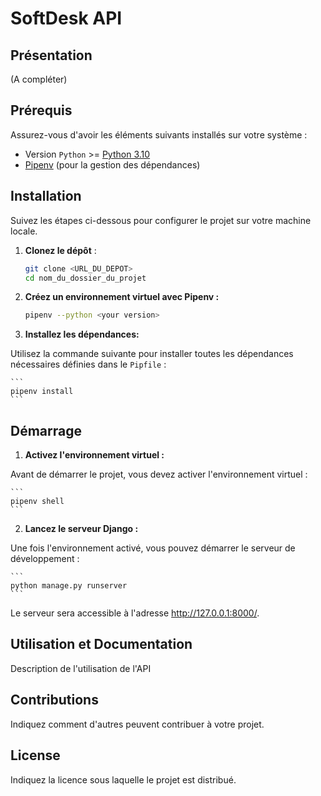# SoftDesk API

## Présentation
(A compléter)

## Prérequis

Assurez-vous d'avoir les éléments suivants installés sur votre système :

- Version `Python` >= [Python 3.10](https://www.python.org/downloads/)
- [Pipenv](https://pipenv.pypa.io/en/latest/) (pour la gestion des dépendances)

## Installation

Suivez les étapes ci-dessous pour configurer le projet sur votre machine locale.

1. **Clonez le dépôt** :

   ```bash
   git clone <URL_DU_DEPOT>
   cd nom_du_dossier_du_projet
   ```

2. **Créez un environnement virtuel avec Pipenv :**

    ```bash
    pipenv --python <your version>
    ```

3. **Installez les dépendances:**

Utilisez la commande suivante pour installer toutes les dépendances nécessaires définies dans le `Pipfile` :

    ```
    pipenv install
    ```

## Démarrage


1. **Activez l'environnement virtuel :**

Avant de démarrer le projet, vous devez activer l'environnement virtuel :

    ```
    pipenv shell
    ```

2. **Lancez le serveur Django :**

Une fois l'environnement activé, vous pouvez démarrer le serveur de développement :

    ```
    python manage.py runserver
    ```

Le serveur sera accessible à l'adresse http://127.0.0.1:8000/.


## Utilisation et Documentation

Description de l'utilisation de l'API

## Contributions

Indiquez comment d'autres peuvent contribuer à votre projet.

## License

Indiquez la licence sous laquelle le projet est distribué.